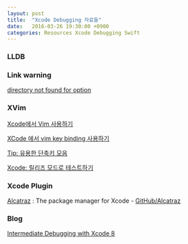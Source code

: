 ```yaml
---
layout: post
title:  "Xcode Debugging 자료들"
date:   2016-03-26 19:30:00 +0900
categories: Resources Xcode Debugging Swift
---
```


### LLDB

[^LLDB]: [The LLDB Debugger](http://lldb.llvm.org/symbols.html)

### Link warning

[directory not found for option](http://stackoverflow.com/questions/14912162/ld-warning-directory-not-found-for-option-deleting-derived-data-and-cleanin?lq=1)

### XVim

[Xcode에서 Vim 사용하기](http://blog.cahg.org/wp/?p=305)

[XCode 에서 vim key binding 사용하기](http://tech.scari.net/2012/07/xcode-vim-key-binding.html)

[Tip: 유용한 단축키 모음](http://kyejusung.com/2015/12/xcode-tip-유용한-단축키-모음/)

[Xcode: 릴리즈 모드로 테스트하기](http://seorenn.blogspot.kr/2014/12/xcode.html)

### Xcode Plugin

[Alcatraz](http://alcatraz.io) : The package manager for Xcode - [GitHub/Alcatraz](https://github.com/alcatraz/Alcatraz)

### Blog

[Intermediate Debugging with Xcode 8](https://www.raywenderlich.com/152276/intermediate-debugging-xcode-8)
